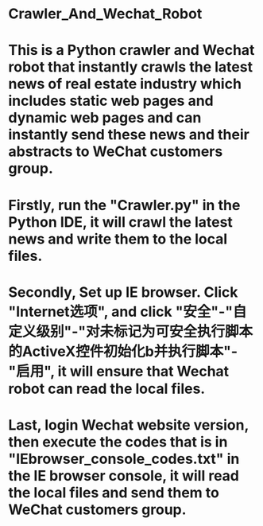 # Crawler_And_Wechat_Robot
# This is a Python crawler and Wechat robot that instantly crawls the latest news of real estate industry which includes static web pages and dynamic web pages and can instantly send these news and their abstracts to WeChat customers group.
# Firstly, run the "Crawler.py" in the Python IDE, it will crawl the latest news and write them to the local files.
# Secondly, Set up IE browser. Click "Internet选项", and click "安全"-"自定义级别"-"对未标记为可安全执行脚本的ActiveX控件初始化b并执行脚本"-"启用", it will ensure that Wechat robot can read the local files.
# Last, login Wechat website version, then execute the codes that is in "IEbrowser_console_codes.txt" in the IE browser console, it will read the local files and send them to WeChat customers group.
